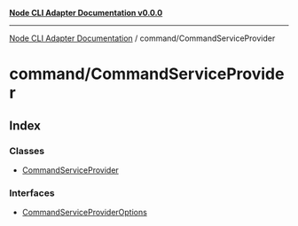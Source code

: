 [**Node CLI Adapter Documentation v0.0.0**](../../README.md)

***

[Node CLI Adapter Documentation](../../modules.md) / command/CommandServiceProvider

# command/CommandServiceProvider

## Index

### Classes

- [CommandServiceProvider](classes/CommandServiceProvider.md)

### Interfaces

- [CommandServiceProviderOptions](interfaces/CommandServiceProviderOptions.md)
